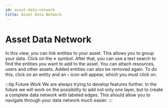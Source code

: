 ```yaml
---
id: asset-data-network
title: Asset Data Network
---
```


# Asset Data Network

In this view, you can link entities to your asset.
This allows you to group your data.
Click on the **+** symbol.
After that, you can use a text search to find the entities you want to add to the asset.
You can attach resources, users and other assets.
Added entities can also be removed again.
To do this, click on an entity and an **-** icon will appear, which you must click on.

<!-- <div class="flex justify-center">
    <img class="rounded-lg" :src="$withBase('/assets/screenshots/details/asset_data_network.png')" alt="DIVA Data Network">
</div> -->

:::tip Future Work
We are always trying to develop features further.
In the future we will work on the possibility to add not only one layer, but to create a complete data network with labeled edges.
This should allow you to navigate through your data network much easier.
:::
